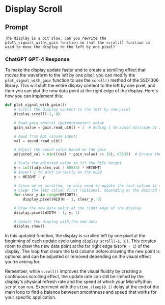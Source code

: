 # Display Scroll

## Prompt

```linenums="0"
The display is a bit slow. Can you rewrite the plot\_signal\_with\_gain function so that the scroll() function is used to move the display to the left by one pixel?
```

### ChatGPT GPT-4 Response

To make the display update faster and to create a scrolling effect that moves the waveform to the left by one pixel, you can modify the `plot_signal_with_gain` function to use the `scroll()` method of the SSD1306 library. This will shift the entire display content to the left by one pixel, and then you can plot the new data point at the right edge of the display. Here's how you can implement this:

```python
def plot_signal_with_gain():
    # Scroll the display content to the left by one pixel
    display.scroll(-1, 0)

    # Read gain control (potentiometer) value
    gain_value = gain.read_u16() + 1  # Adding 1 to avoid division by zero

    # Read from ADC (sound input)
    val = sound.read_u16()

    # Adjust the sound value based on the gain
    adjusted_val = min(((val * gain_value) >> 16), 65535)  # Ensure the adjusted value does not exceed ADC's max value

    # Scale the adjusted value to fit the OLED height
    y = int((adjusted_val / 65535) * HEIGHT)
    # Invert y to plot correctly on the OLED
    y = HEIGHT - y

    # Since we've scrolled, we only need to update the last column (x = WIDTH - 1)
    # Clear the last column first (optional, depending on the desired visual effect)
    for clear_y in range(HEIGHT):
        display.pixel(WIDTH - 1, clear_y, 0)

    # Draw the new data point at the right edge of the display
    display.pixel(WIDTH - 1, y, 1)

    # Update the display with the new data
    display.show()
```

In this updated function, the display is scrolled left by one pixel at the beginning of each update cycle using `display.scroll(-1, 0)`. This creates room to draw the new data point at the far right edge (`WIDTH - 1`) of the display. The loop that clears the last column before drawing the new point is optional and can be adjusted or removed depending on the visual effect you're aiming for.

Remember, while `scroll()` improves the visual fluidity by creating a continuous scrolling effect, the update rate can still be limited by the display's physical refresh rate and the speed at which your MicroPython script can run. Experiment with the `utime.sleep(0.1)` delay at the end of the main loop to find a balance between smoothness and speed that works for your specific application.